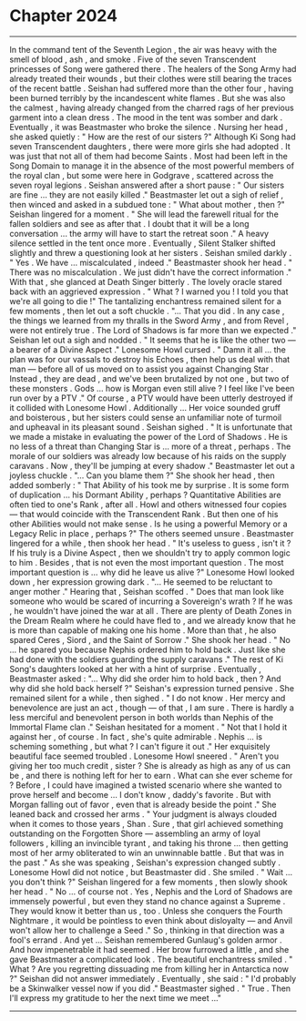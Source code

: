 
# Chapter 2024


---

In the command tent of the Seventh Legion , the air was heavy with the smell of blood , ash , and smoke .
Five of the seven Transcendent princesses of Song were gathered there . The healers of the Song Army had already treated their wounds , but their clothes were still bearing the traces of the recent battle .
Seishan had suffered more than the other four , having been burned terribly by the incandescent white flames . But she was also the calmest , having already changed from the charred rags of her previous garment into a clean dress .
The mood in the tent was somber and dark .
Eventually , it was Beastmaster who broke the silence . Nursing her head , she asked quietly :
" How are the rest of our sisters ?"
Although Ki Song had seven Transcendent daughters , there were more girls she had adopted . It was just that not all of them had become Saints .
Most had been left in the Song Domain to manage it in the absence of the most powerful members of the royal clan , but some were here in Godgrave , scattered across the seven royal legions .
Seishan answered after a short pause :
" Our sisters are fine … they are not easily killed ."
Beastmaster let out a sigh of relief , then winced and asked in a subdued tone :
" What about mother , then ?"
Seishan lingered for a moment .
" She will lead the farewell ritual for the fallen soldiers and see as after that . I doubt that it will be a long conversation ... the army will have to start the retreat soon ."
A heavy silence settled in the tent once more .
Eventually , Silent Stalker shifted slightly and threw a questioning look at her sisters .
Seishan smiled darkly .
" Yes . We have … miscalculated , indeed ."
Beastmaster shook her head .
" There was no miscalculation . We just didn't have the correct information ."
With that , she glanced at Death Singer bitterly .
The lovely oracle stared back with an aggrieved expression .
" What ? I warned you ! I told you that we're all going to die !"
The tantalizing enchantress remained silent for a few moments , then let out a soft chuckle .
"... That you did . In any case , the things we learned from my thralls in the Sword Army , and from Revel , were not entirely true . The Lord of Shadows is far more than we expected ."
Seishan let out a sigh and nodded .
" It seems that he is like the other two — a bearer of a Divine Aspect ."
Lonesome Howl cursed .
" Damn it all ... the plan was for our vassals to destroy his Echoes , then help us deal with that man — before all of us moved on to assist you against Changing Star . Instead , they are dead , and we've been brutalized by not one , but two of these monsters . Gods … how is Morgan even still alive ? I feel like I've been run over by a PTV ."
Of course , a PTV would have been utterly destroyed if it collided with Lonesome Howl . Additionally …
Her voice sounded gruff and boisterous , but her sisters could sense an unfamiliar note of turmoil and upheaval in its pleasant sound .
Seishan sighed .
" It is unfortunate that we made a mistake in evaluating the power of the Lord of Shadows . He is no less of a threat than Changing Star is … more of a threat , perhaps . The morale of our soldiers was already low because of his raids on the supply caravans . Now , they'll be jumping at every shadow ."
Beastmaster let out a joyless chuckle .
"... Can you blame them ?"
She shook her head , then added somberly :
" That Ability of his took me by surprise . It is some form of duplication … his Dormant Ability , perhaps ? Quantitative Abilities are often tied to one's Rank , after all . Howl and others witnessed four copies — that would coincide with the Transcendent Rank . But then one of his other Abilities would not make sense . Is he using a powerful Memory or a Legacy Relic in place , perhaps ?"
The others seemed unsure .
Beastmaster lingered for a while , then shook her head .
" It's useless to guess , isn't it ? If his truly is a Divine Aspect , then we shouldn't try to apply common logic to him . Besides , that is not even the most important question . The most important question is … why did he leave us alive ?"
Lonesome Howl looked down , her expression growing dark .
"... He seemed to be reluctant to anger mother ."
Hearing that , Seishan scoffed .
" Does that man look like someone who would be scared of incurring a Sovereign's wrath ? If he was , he wouldn't have joined the war at all . There are plenty of Death Zones in the Dream Realm where he could have fled to , and we already know that he is more than capable of making one his home . More than that , he also spared Ceres , Siord , and the Saint of Sorrow ."
She shook her head .
" No … he spared you because Nephis ordered him to hold back . Just like she had done with the soldiers guarding the supply caravans ."
The rest of Ki Song's daughters looked at her with a hint of surprise .
Eventually , Beastmaster asked :
"... Why did she order him to hold back , then ? And why did she hold back herself ?"
Seishan's expression turned pensive .
She remained silent for a while , then sighed .
" I do not know . Her mercy and benevolence are just an act , though — of that , I am sure . There is hardly a less merciful and benevolent person in both worlds than Nephis of the Immortal Flame clan ."
Seishan hesitated for a moment .
" Not that I hold it against her , of course . In fact , she's quite admirable . Nephis ... is scheming something , but what ? I can't figure it out ."
Her exquisitely beautiful face seemed troubled .
Lonesome Howl sneered .
" Aren't you giving her too much credit , sister ? She is already as high as any of us can be , and there is nothing left for her to earn . What can she ever scheme for ? Before , I could have imagined a twisted scenario where she wanted to prove herself and become … I don't know , daddy's favorite . But with Morgan falling out of favor , even that is already beside the point ."
She leaned back and crossed her arms .
" Your judgment is always clouded when it comes to those years , Shan . Sure , that girl achieved something outstanding on the Forgotten Shore — assembling an army of loyal followers , killing an invincible tyrant , and taking his throne … then getting most of her army obliterated to win an unwinnable battle . But that was in the past ."
As she was speaking , Seishan's expression changed subtly .
Lonesome Howl did not notice , but Beastmaster did .
She smiled .
" Wait … you don't think ?"
Seishan lingered for a few moments , then slowly shook her head .
" No … of course not . Yes , Nephis and the Lord of Shadows are immensely powerful , but even they stand no chance against a Supreme . They would know it better than us , too . Unless she conquers the Fourth Nightmare , it would be pointless to even think about disloyalty — and Anvil won't allow her to challenge a Seed ."
So , thinking in that direction was a fool's errand .
And yet …
Seishan remembered Gunlaug's golden armor .
And how impenetrable it had seemed .
Her brow furrowed a little , and she gave Beastmaster a complicated look .
The beautiful enchantress smiled .
" What ? Are you regretting dissuading me from killing her in Antarctica now ?"
Seishan did not answer immediately .
Eventually , she said :
" I'd probably be a Skinwalker vessel now if you did ."
Beastmaster sighed .
" True . Then I'll express my gratitude to her the next time we meet ..."

---

